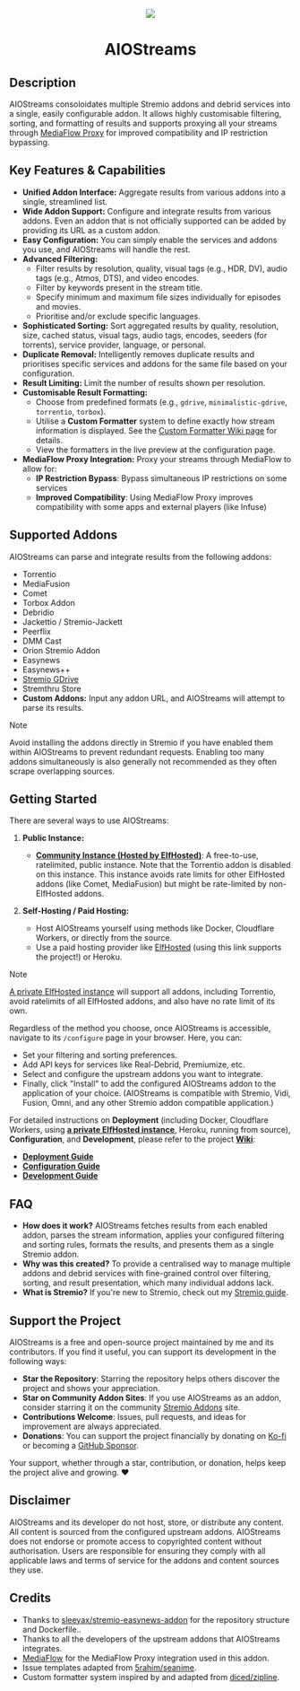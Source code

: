 <p align="center"><img src="https://raw.githubusercontent.com/Viren070/AIOStreams/refs/heads/main/packages/frontend/public/assets/logo.png" /></p>
<h1 align="center" id="title">AIOStreams</h1>

## Description

AIOStreams consoloidates multiple Stremio addons and debrid services into a single, easily configurable addon. It allows highly customisable filtering, sorting, and formatting of results and supports proxying all your streams through [MediaFlow Proxy](https://github.com/mhdzumair/mediaflow-proxy) for improved compatibility and IP restriction bypassing.

## Key Features & Capabilities

- **Unified Addon Interface:** Aggregate results from various addons into a single, streamlined list.
- **Wide Addon Support:** Configure and integrate results from various addons. Even an addon that is not officially supported can be added by providing its URL as a custom addon.
- **Easy Configuration:** You can simply enable the services and addons you use, and AIOStreams will handle the rest.
- **Advanced Filtering:**
  - Filter results by resolution, quality, visual tags (e.g., HDR, DV), audio tags (e.g., Atmos, DTS), and video encodes.
  - Filter by keywords present in the stream title.
  - Specify minimum and maximum file sizes individually for episodes and movies.
  - Prioritise and/or exclude specific languages.
- **Sophisticated Sorting:** Sort aggregated results by quality, resolution, size, cached status, visual tags, audio tags, encodes, seeders (for torrents), service provider, language, or personal.
- **Duplicate Removal:** Intelligently removes duplicate results and prioritises specific services and addons for the same file based on your configuration.
- **Result Limiting:** Limit the number of results shown per resolution.
- **Customisable Result Formatting:**
  - Choose from predefined formats (e.g., `gdrive`, `minimalistic-gdrive`, `torrentio`, `torbox`).
  - Utilise a **Custom Formatter** system to define exactly how stream information is displayed. See the [Custom Formatter Wiki page](https://github.com/Viren070/AIOStreams/wiki/Custom-Formatter) for details.
  - View the formatters in the live preview at the configuration page.
- **MediaFlow Proxy Integration:** Proxy your streams through MediaFlow to allow for:
  - **IP Restriction Bypass**: Bypass simultaneous IP restrictions on some services
  - **Improved Compatibility**: Using MediaFlow Proxy improves compatibility with some apps and external players (like Infuse)

## Supported Addons

AIOStreams can parse and integrate results from the following addons:

- Torrentio
- MediaFusion
- Comet
- Torbox Addon
- Debridio
- Jackettio / Stremio-Jackett
- Peerflix
- DMM Cast
- Orion Stremio Addon
- Easynews
- Easynews++
- [Stremio GDrive](https://github.com/Viren070/stremio-gdrive-addon)
- Stremthru Store
- **Custom Addons:** Input any addon URL, and AIOStreams will attempt to parse its results.

> [!NOTE]
> Avoid installing the addons directly in Stremio if you have enabled them within AIOStreams to prevent redundant requests. Enabling too many addons simultaneously is also generally not recommended as they often scrape overlapping sources.

## Getting Started

There are several ways to use AIOStreams:

1.  **Public Instance:**

    - **[Community Instance (Hosted by ElfHosted)](https://aiostreams.elfhosted.com/configure)**: A free-to-use, ratelimited, public instance. Note that the Torrentio addon is disabled on this instance. This instance avoids rate limits for other ElfHosted addons (like Comet, MediaFusion) but might be rate-limited by non-ElfHosted addons.

2.  **Self-Hosting / Paid Hosting:**
    - Host AIOStreams yourself using methods like Docker, Cloudflare Workers, or directly from the source.
    - Use a paid hosting provider like [ElfHosted](https://store.elfhosted.com/product/aiostreams/elf/viren070/) (using this link supports the project!) or Heroku.

> [!NOTE]
> [A private ElfHosted instance](https://store.elfhosted.com/product/aiostreams/elf/viren070/) will support all addons, including Torrentio, avoid ratelimits of all ElfHosted addons, and also have no rate limit of its own.

Regardless of the method you choose, once AIOStreams is accessible, navigate to its `/configure` page in your browser. Here, you can:

- Set your filtering and sorting preferences.
- Add API keys for services like Real-Debrid, Premiumize, etc.
- Select and configure the upstream addons you want to integrate.
- Finally, click "Install" to add the configured AIOStreams addon to the application of your choice. (AIOStreams is compatible with Stremio, Vidi, Fusion, Omni, and any other Stremio addon compatible application.)

For detailed instructions on **Deployment** (including Docker, Cloudflare Workers, using **[a private ElfHosted instance](https://store.elfhosted.com/product/aiostreams/elf/viren070/)**, Heroku, running from source), **Configuration**, and **Development**, please refer to the project [**Wiki**](https://github.com/Viren070/AIOStreams/wiki):

- **[Deployment Guide](https://github.com/Viren070/AIOStreams/wiki/Deployment)**
- **[Configuration Guide](https://github.com/Viren070/AIOStreams/wiki/Configuration)**
- **[Development Guide](https://github.com/Viren070/AIOStreams/wiki/Development)**

## FAQ

- **How does it work?** AIOStreams fetches results from each enabled addon, parses the stream information, applies your configured filtering and sorting rules, formats the results, and presents them as a single Stremio addon.
- **Why was this created?** To provide a centralised way to manage multiple addons and debrid services with fine-grained control over filtering, sorting, and result presentation, which many individual addons lack.
- **What is Stremio?** If you're new to Stremio, check out my [Stremio guide](https://guides.viren070.me/stremio).

## Support the Project

AIOStreams is a free and open-source project maintained by me and its contributors. If you find it useful, you can support its development in the following ways:

- **Star the Repository**: Starring the repository helps others discover the project and shows your appreciation.
- **Star on Community Addon Sites**: If you use AIOStreams as an addon, consider starring it on the community [Stremio Addons](https://beta.stremio-addons.net/addons/aiostreams-elfhosted) site.
- **Contributions Welcome**: Issues, pull requests, and ideas for improvement are always appreciated.
- **Donations**: You can support the project financially by donating on [Ko-fi](https://ko-fi.com/viren070) or becoming a [GitHub Sponsor](https://github.com/sponsors/Viren070).

Your support, whether through a star, contribution, or donation, helps keep the project alive and growing. ❤️

## Disclaimer

AIOStreams and its developer do not host, store, or distribute any content. All content is sourced from the configured upstream addons. AIOStreams does not endorse or promote access to copyrighted content without authorisation. Users are responsible for ensuring they comply with all applicable laws and terms of service for the addons and content sources they use.

## Credits

- Thanks to [sleeyax/stremio-easynews-addon](https://github.com/Sleeyax/stremio-easynews-addon) for the repository structure and Dockerfile..
- Thanks to all the developers of the upstream addons that AIOStreams integrates.
- [MediaFlow](https://github.com/Mhdzumair/mediaflow-proxy) for the MediaFlow Proxy integration used in this addon.
- Issue templates adapted from [5rahim/seanime](https://github.com/5rahim/seanime).
- Custom formatter system inspired by and adapted from [diced/zipline](https://github.com/diced/zipline).
